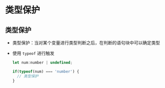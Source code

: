 # 类型保护

## 类型保护

  - 类型保护：当对某个变量进行类型判断之后，在判断的语句块中可以确定类型

  - 使用 `typeof` 进行触发

    ```javascript
    let num:number | undefined;

    if(typeof(num) === 'number') {
      // 类型保护
    }
    ```
